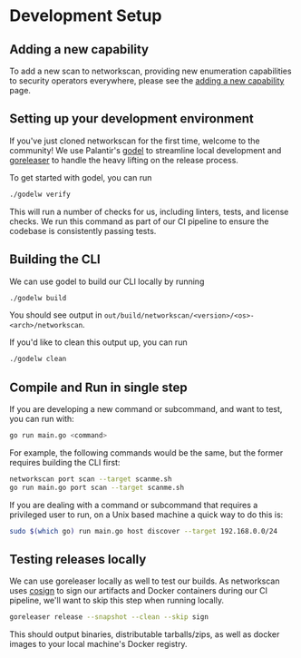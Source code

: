 # Development Setup

## Adding a new capability

To add a new scan to networkscan, providing new enumeration capabilities to security operators everywhere, please see the [adding a new capability](./adding.md) page.

## Setting up your development environment

If you've just cloned networkscan for the first time, welcome to the community! We use Palantir's [godel](https://github.com/palantir/godel) to streamline local development and [goreleaser](https://goreleaser.com/) to handle the heavy lifting on the release process.

To get started with godel, you can run

```bash
./godelw verify
```

This will run a number of checks for us, including linters, tests, and license checks. We run this command as part of our CI pipeline to ensure the codebase is consistently passing tests.

## Building the CLI

We can use godel to build our CLI locally by running

```bash
./godelw build
```

You should see output in `out/build/networkscan/<version>/<os>-<arch>/networkscan`.

If you'd like to clean this output up, you can run

```bash
./godelw clean
```

## Compile and Run in single step

If you are developing a new command or subcommand, and want to test, you can run with:

```bash
go run main.go <command>
```

For example, the following commands would be the same, but the former requires building the CLI first:

```bash
networkscan port scan --target scanme.sh
go run main.go port scan --target scanme.sh
```

If you are dealing with a command or subcommand that requires a privileged user to run, on a Unix based machine a quick way to do this is:

```bash
sudo $(which go) run main.go host discover --target 192.168.0.0/24
```

## Testing releases locally

We can use goreleaser locally as well to test our builds. As networkscan uses [cosign](https://github.com/sigstore/cosign) to sign our artifacts and Docker containers during our CI pipeline, we'll want to skip this step when running locally.

```bash
goreleaser release --snapshot --clean --skip sign
```

This should output binaries, distributable tarballs/zips, as well as docker images to your local machine's Docker registry.
